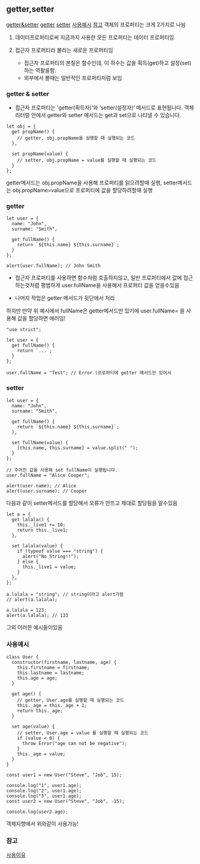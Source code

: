 ## getter,setter

[getter&setter](#getter--setter)
[getter](#getter)
[setter](#setter)
[사용예시](#사용예시)
[참고](#참고)
객체의 프로퍼티는 크게 2가지로 나뉨

1. 데이터프로퍼티로써 지금까지 사용한 모든 프로퍼티는 데이터 프로퍼티임

2. 접근자 프로퍼티라 불리는 새로운 프로퍼티임
   - 접근자 프로퍼티의 본질은 함수인데, 이 하수는 값을 획득(get)하고 설정(set)하는 역활을함.
   - 외부에서 볼때는 일반적인 프로퍼티처럼 보임

### getter & setter

- 접근자 프로퍼티는 'getter(획득자)'와 ‘setter(설정자)’ 메서드로 표현됩니다. 객체 리터럴 안에서 getter와 setter 메서드는 get과 set으로 나타낼 수 있습니다.

```
let obj = {
  get propName() {
    // getter, obj.propName을 실행할 때 실행되는 코드
  },

  set propName(value) {
    // setter, obj.propName = value를 실행할 때 실행되는 코드
  }
};

```

getter메서드는 obj.propName을 사용해 프로퍼티를 읽으려할때 실행,
setter메서드는 obj.propName=value으로 프로퍼티에 값을 할당하려할때 실행

### getter

```
let user = {
  name: "John",
  surname: "Smith",

  get fullName() {
    return `${this.name} ${this.surname}`;
  }
};

alert(user.fullName); // John Smith
```

- 접근자 프로퍼티를 사용하면 함수처럼 호출하지않고, 일반 프로퍼티에서 값에 접근하는것처럼 평범하게
  user.fullName을 사용해서 프로퍼티 값을 얻을수있음

- 나머지 작업은 getter 메서드가 뒷단에서 처리

하지만 만약 위 예시에서 fullName은 getter메서드만 있기에 user.fullName= 을 사용해 값을 할당하면 에러임!

```
"use strict";

let user = {
  get fullName() {
    return `...`;
  }
};

user.fullName = "Test"; // Error (프로퍼티에 getter 메서드만 있어서
```

### setter

```
let user = {
  name: "John",
  surname: "Smith",

  get fullName() {
    return `${this.name} ${this.surname}`;
  },

  set fullName(value) {
    [this.name, this.surname] = value.split(" ");
  }
};

// 주어진 값을 사용해 set fullName이 실행됩니다.
user.fullName = "Alice Cooper";

alert(user.name); // Alice
alert(user.surname); // Cooper
```

다음과 같이 setter메서드를 할당해서 오류가 안뜨고 제대로 할당됨을 알수있음

```
let a = {
  get lalala() {
    this._live1 += 10;
    return this._live1;
  },

  set lalala(value) {
    if (typeof value === "string") {
      alert("No String!!");
    } else {
      this._live1 = value;
    }
  },
};

a.lalala = "string"; // string이라고 alert가뜸
// alert(a.lalala);

a.lalala = 123;
alert(a.lalala); // 133
```

그외 이러한 예시들이있음

### 사용예시

```
class User {
  constructor(firstname, lastname, age) {
    this.firstname = firstname;
    this.lastname = lastname;
    this.age = age;
  }

  get age() {
    // getter, User.age를 실행할 때 실행되는 코드
    this._age = this._age + 1;
    return this._age;
  }

  set age(value) {
    // setter, User.age = value 를 실행할 때 실행되는 코드
    if (value < 0) {
      throw Error("age can not be negative");
    }
    this._age = value;
  }
}

const user1 = new User("Steve", "Job", 15);

console.log("1", user1.age);
console.log("2", user1.age);
console.log("3", user1.age);
const user2 = new User("Steve", "Job", -15);

console.log(user2.age);

```

객체지향에서 위와같이 사용가능!

### 참고

[사용이유](https://axce.tistory.com/m/59)
